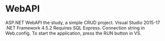 # WebAPI
ASP.NET WebAPI the study, a simple CRUD project.
Visual Studio 2015-17
.NET Framework 4.5.2
Requires SQL Express. Connection string in Web.config.
To start the application, press the RUN button in VS.
